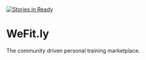 [![Stories in Ready](https://badge.waffle.io/wefitly/wefitly.png?label=ready&title=Ready)](https://waffle.io/wefitly/wefitly)
# WeFit.ly
The community driven personal training marketplace.
